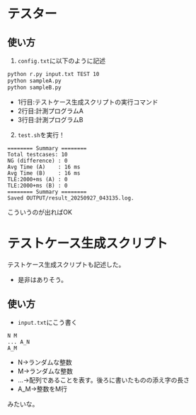 # テスター

##  使い方

1.  ``config.txt``に以下のように記述
```sh
python r.py input.txt TEST 10
python sampleA.py
python sampleB.py
```

-   1行目:テストケース生成スクリプトの実行コマンド
-   2行目:計測プログラムA
-   3行目:計測プログラムB

2.  ``test.sh``を実行！

```
======== Summary ========
Total testcases: 10
NG (difference) : 0
Avg Time (A)    : 16 ms
Avg Time (B)    : 16 ms
TLE:2000+ms (A) : 0
TLE:2000+ms (B) : 0
======== Summary ========
Saved OUTPUT/result_20250927_043135.log.
```

こういうのが出ればOK

# テストケース生成スクリプト

テストケース生成スクリプトも記述した。

-   是非はありそう。

## 使い方

-   ``input.txt``にこう書く

```
N M
... A_N
A_M
```
-   N→ランダムな整数
-   M→ランダムな整数
-   ...→配列であることを表す。後ろに書いたものの添え字の長さ
-   A_M→整数をM行

みたいな。


